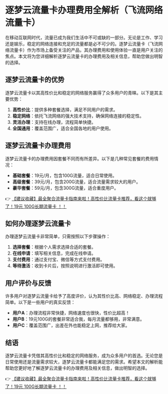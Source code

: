 # 逐梦云流量卡办理费用全解析（飞流网络流量卡）

在移动互联网时代，流量已成为我们生活中不可或缺的一部分。无论是工作、学习还是娱乐，稳定的网络连接和充足的流量都是必不可少的。逐梦云流量卡（飞流网络流量卡）作为市场上备受关注的产品，其办理费用和使用体验一直是用户关注的焦点。本文将为您详细解析逐梦云流量卡的办理费用及相关信息，帮助您做出明智的选择。

## 逐梦云流量卡的优势

逐梦云流量卡以其高性价比和稳定的网络服务赢得了众多用户的青睐。以下是其主要优势：

1. **高性价比**：提供多种套餐选择，满足不同用户的需求。
2. **稳定网络**：依托飞流网络的强大技术支持，确保网络连接的稳定性。
3. **灵活办理**：支持在线办理，流程简单快捷。
4. **全国通用**：覆盖范围广，适合全国各地的用户使用。

## 逐梦云流量卡办理费用

逐梦云流量卡的办理费用因套餐不同而有所差异。以下是几种常见套餐的费用情况：

- **基础套餐**：19元/月，包含100G流量，适合日常使用。
- **高级套餐**：39元/月，包含200G流量，适合流量需求较大的用户。
- **豪华套餐**：59元/月，包含300G流量，适合重度用户。

👉 [【建议收藏】最全聚合流量卡指南来啦！高性价比流量卡推荐，看这个就够了！19元 100G长期流量卡 ！！](https://bit.ly/Liuliangka)

## 如何办理逐梦云流量卡

办理逐梦云流量卡非常简单，只需按照以下步骤操作：

1. **选择套餐**：根据个人需求选择合适的套餐。
2. **在线申请**：填写相关信息，完成在线申请。
3. **支付费用**：通过支付宝、微信等方式支付费用。
4. **等待激活**：收到卡片后，按照说明进行激活即可使用。

## 用户评价与反馈

许多用户对逐梦云流量卡给予了高度评价，认为其性价比高、网络稳定、办理流程简单。以下是一些用户的真实反馈：

- **用户A**：办理流程非常快捷，网络速度也很快，性价比超高！
- **用户B**：19元100G的套餐非常适合我，每月流量都够用，非常满意。
- **用户C**：覆盖范围广，出差在外也能稳定上网，推荐给大家。

## 结语

逐梦云流量卡凭借其高性价比和稳定的网络服务，成为众多用户的首选。无论您是日常使用还是流量需求较大，逐梦云流量卡都能满足您的需求。希望本文的解析能帮助您更好地了解逐梦云流量卡的办理费用及相关信息，做出明智的选择。

👉 [【建议收藏】最全聚合流量卡指南来啦！高性价比流量卡推荐，看这个就够了！19元 100G长期流量卡 ！！](https://bit.ly/Liuliangka)